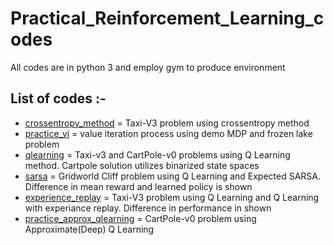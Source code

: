 # Practical_Reinforcement_Learning_codes

All codes are in python 3 and employ gym to produce environment

## List of codes :-
- [crossentropy_method](https://github.com/pmr123/Practical_Reinforcement_Learning_assignment_codes/blob/main/crossentropy_method.ipynb) =  Taxi-V3 problem using crossentropy method
- [practice_vi](https://github.com/pmr123/Practical_Reinforcement_Learning_assignment_codes/blob/main/practice_vi.ipynb) = value iteration process using demo MDP and frozen lake problem
- [qlearning](https://github.com/pmr123/Practical_Reinforcement_Learning_assignment_codes/blob/main/qlearning.ipynb) = Taxi-v3 and CartPole-v0 problems using Q Learning method. Cartpole solution utilizes binarized state spaces
- [sarsa](https://github.com/pmr123/Practical_Reinforcement_Learning_assignment_codes/blob/main/sarsa.ipynb) = Gridworld Cliff problem using Q Learning and Expected SARSA. Difference in mean reward and learned policy is shown
- [experience_replay](https://github.com/pmr123/Practical_Reinforcement_Learning_assignment_codes/blob/main/experience_replay.ipynb) = Taxi-V3 problem using Q Learning and Q Learning with experiance replay. Difference in performance in shown
- [practice_approx_qlearning](https://github.com/pmr123/Practical_Reinforcement_Learning_assignment_codes/blob/main/practice_approx_qlearning.ipynb) = CartPole-v0 problem using Approximate(Deep) Q Learning
